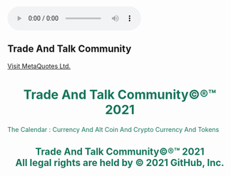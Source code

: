 <!-- Display the countdown timer in an element -->
<p id="demo"></p>
<script>
// Set the date we're counting down to
var countDownDate = new Date("Oct 13, 2021 24:00:00").getTime();

// Update the count down every 1 second
var x = setInterval(function() {

  // Get today's date and time
  var now = new Date().getTime();

  // Find the distance between now and the count down date
  var distance = countDownDate - now;

  // Time calculations for days, hours, minutes and seconds
  var days = Math.floor(distance / (1000 * 60 * 60 * 24));
  var hours = Math.floor((distance % (1000 * 60 * 60 * 24)) / (1000 * 60 * 60));
  var minutes = Math.floor((distance % (1000 * 60 * 60)) / (1000 * 60));
  var seconds = Math.floor((distance % (1000 * 60)) / 1000);

  // Display the result in the element with id="demo"
  document.getElementById("demo").innerHTML = days + "d " + hours + "h "
  + minutes + "m " + seconds + "s ";

  // If the count down is finished, write some text
  if (distance < 0) {
    clearInterval(x);
    document.getElementById("demo").innerHTML = "EXPIRED";
  }
}, 1000);
</script>
<html>
	<body>
		<audio controls autoplay>
			<source src="https://github.com/thecode3/TradeAndTalk/blob/main/src/Blue1.mp3">
			</audio>
		<head>
			<style>
				body {
				background-image: url(https://github.com/thecode3/TradeAndTalk/blob/main/TradeAndTalk%20Photos/TradeAndTalk%20Main.jpg?raw=true);
				background-repeat: no-repeat;
				background-attachment: fixed; 
				background-size: 100% 100%;
				}
			</style>
			<head>
				<body>
					<html>
						<h2>Trade And Talk Community</h2>
						<a href="https://www.mql5.com/en/users/osamaahmed/">Visit MetaQuotes Ltd.</a>
						<body>
							<html>
								<h1 style="color:16755C;text-align:center;">Trade And Talk Community©®™ 2021</h1>
								<p style="color:16755C;"> The Calendar : Currency And Alt Coin And Crypto Currency And Tokens <p>
								<p>
								<script type="text/javascript" src="https://c.mql5.com/js/widgets/navigator/widget.js"></script>
<div id="navigatorWidget"></div>
<script type="text/javascript">
    new navigatorWidget({"type":"chart","filter":"GBPUSD","period":"M15","width":150,"height":500});
</script>
								<p>
									<script type="text/javascript" src="https://c.mql5.com/js/widgets/navigator/widget.js"></script>
<div id="navigatorWidget"></div>
<script type="text/javascript">
    new navigatorWidget({"type":"matrix","filter":"","width":150,"height":500});
</script>
								<p>
								<script type="text/javascript" src="https://c.mql5.com/js/widgets/navigator/widget.js"></script>
<div id="navigatorWidget"></div>
<script type="text/javascript">
    new navigatorWidget({"type":"converter","filter":"USDGBP","datepicker":true,"details":true,"extras":"USD,EUR,GBP,JPY,CHF,CNH,CAD,NOK,AUD,SGD,NZD,SEK,RUB,ZAR,MXN,PLN,HKD","width":150,"height":500});
</script>
								<p>
								<h2 style="color:16755C;text-align:center;"> <p>Trade And Talk Community©®™ 2021 <br> All legal rights are held by © 2021 GitHub, Inc.
								</h2>
								<head>
									<body>
										<html>
